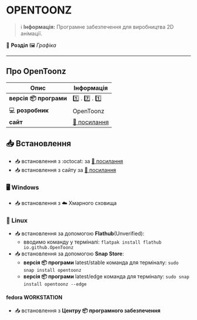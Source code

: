 # OPENTOONZ


> :information_source: **Інформація:** Програмне забезпечення для виробництва 2D анімації.

:open_file_folder: **Розділ** :framed_picture: *Графіка*

---

## Про OpenToonz

| Опис                          | Інформація |
|-------------------------------| --------------- |
| **версія :package: програми** | :one: . :seven: . :one: |
| :computer: **розробник**      | OpenToonz |
| **сайт**                      | [:link: посилання](https://opentoonz.github.io/e/index.html) |

## :inbox_tray: Встановлення

- :inbox_tray: встановлення з :octocat: за [:link: посилання](https://github.com/opentoonz/opentoonz/releases/)
- :inbox_tray: встановлення з сайту за [:link: посилання](https://opentoonz.github.io/e/download/opentoonz.html)

### :desktop_computer: Windows

- :inbox_tray: встановлення з :cloud: Хмарного сховища

### :penguin: Linux

- :inbox_tray: встановлення за допомогою **Flathub**(Unverified):
  - вводимо команду у терміналі: `flatpak install flathub io.github.OpenToonz`
- :inbox_tray: встановлення за допомогою **Snap Store**:
  - **версія :package: програми** latest/stable команда для терміналу: `sudo snap install opentoonz`
  - **версія :package: програми** latest/edge команда для терміналу: `sudo snap install opentoonz --edge`

#### fedora WORKSTATION

- :inbox_tray: встановлення з **Центру :package: програмного забезпечення**
